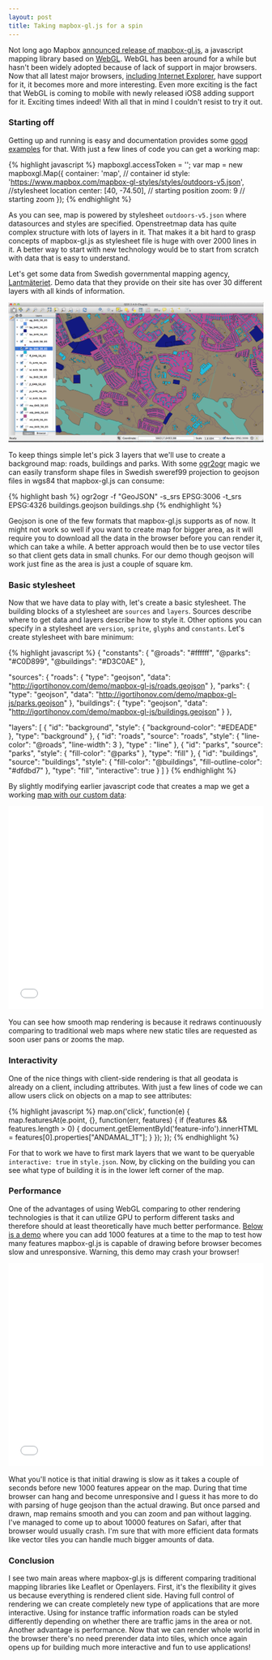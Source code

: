 ```yaml
---
layout: post
title: Taking mapbox-gl.js for a spin
---
```


Not long ago Mapbox [announced release of mapbox-gl.js](https://www.mapbox.com/blog/mapbox-gl/), a javascript mapping library based on [WebGL](http://en.wikipedia.org/wiki/WebGL). WebGL has been around for a while but hasn't been widely adopted because of lack of support in major browsers. Now that all latest major browsers, [including Internet Explorer](http://techcrunch.com/2013/10/21/with-internet-explorer-on-board-webgl-is-ready-for-prime-time/), have support for it, it becomes more and more interesting. Even more exciting is the fact that WebGL is coming to mobile with newly released iOS8 adding support for it. Exciting times indeed! With all that in mind I couldn't resist to try it out.


### Starting off

Getting up and running is easy and documentation provides some [good examples](http://www.mapbox.com/mapbox-gl-js/examples/) for that. With just a few lines of code you can get a working map:

{% highlight javascript %}
mapboxgl.accessToken = '<your access token here>';
var map = new mapboxgl.Map({
  container: 'map', // container id
  style: 'https://www.mapbox.com/mapbox-gl-styles/styles/outdoors-v5.json', //stylesheet location
  center: [40, -74.50], // starting position
  zoom: 9 // starting zoom
});
{% endhighlight %}

As you can see, map is powered by stylesheet `outdoors-v5.json` where datasources and styles are specified. Openstreetmap data has quite complex structure with lots of layers in it. That makes it a bit hard to grasp concepts of mapbox-gl.js as stylesheet file is huge with over 2000 lines in it. A better way to start with new technology would be to start from scratch with data that is easy to understand.

Let's get some data from Swedish governmental mapping agency, [Lantmäteriet](http://www.lantmateriet.se/en/). Demo data that they provide on their site has over 30 different layers with all kinds of information.

![](/assets/taking_mapboxgl_fora_spin/qgis_all_layers.png)

To keep things simple let's pick 3 layers that we'll use to create a background map: roads, buildings and parks. With some [ogr2ogr](http://www.gdal.org/ogr2ogr.html) magic we can easily transform shape files in Swedish sweref99 projection to geojson files in wgs84 that mapbox-gl.js can consume:

{% highlight bash %}
ogr2ogr -f "GeoJSON" -s_srs EPSG:3006 -t_srs EPSG:4326 buildings.geojson buildings.shp
{% endhighlight %}

Geojson is one of the few formats that mapbox-gl.js supports as of now. It might not work so well if you want to create map for bigger area, as it will require you to download all the data in the browser before you can render it, which can take a while. A better approach would then be to use vector tiles so that client gets data in small chunks. For our demo though geojson will work just fine as the area is just a couple of square km.

### Basic stylesheet

Now that we have data to play with, let's create a basic stylesheet. The building blocks of a stylesheet are `sources` and `layers`. Sources describe where to get data and layers describe how to style it. Other options you can specify in a stylesheet are `version`, `sprite`, `glyphs` and `constants`. Let's create stylesheet with bare minimum:

{% highlight javascript %}
{
  "constants": {
    "@roads": "#ffffff",
    "@parks": "#C0D899",
    "@buildings": "#D3C0AE"
  },

  "sources": {
    "roads": {
      "type": "geojson",
      "data": "http://igortihonov.com/demo/mapbox-gl-js/roads.geojson"
    },
    "parks": {
      "type": "geojson",
      "data": "http://igortihonov.com/demo/mapbox-gl-js/parks.geojson"
    },
    "buildings": {
      "type": "geojson",
      "data": "http://igortihonov.com/demo/mapbox-gl-js/buildings.geojson"
    }
  },

  "layers": [
    {
      "id": "background",
      "style": { "background-color": "#EDEADE" },
      "type": "background"
    },
    {
      "id": "roads",
      "source": "roads",
      "style": {
        "line-color": "@roads",
        "line-width": 3
      },
      "type" : "line"
    },
    {
      "id": "parks",
      "source": "parks",
      "style": { "fill-color": "@parks" },
      "type": "fill"
    },
    {
      "id": "buildings",
      "source": "buildings",
      "style": { "fill-color": "@buildings", "fill-outline-color": "#dfdbd7" },
      "type": "fill",
      "interactive": true
    }
  ]
}
{% endhighlight %}

By slightly modifying earlier javascript code that creates a map we get a working [map with our custom data](/demo/mapbox-gl-js/):

<iframe style="width:100%; height:400px; border:none" src="/demo/mapbox-gl-js/"></iframe>

You can see how smooth map rendering is because it redraws continuously comparing to traditional web maps where new static tiles are requested as soon user pans or zooms the map.


### Interactivity

One of the nice things with client-side rendering is that all geodata is already on a client, including attributes. With just a few lines of code we can allow users click on objects on a map to see attributes:

{% highlight javascript %}
map.on('click', function(e) {
  map.featuresAt(e.point, {}, function(err, features) {
      if (features && features.length > 0) {
        document.getElementById('feature-info').innerHTML = features[0].properties["ANDAMAL_1T"];
      }
  });
});
{% endhighlight %}

For that to work we have to first mark layers that we want to be queryable `interactive: true` in `style.json`. Now, by clicking on the building you can see what type of building it is in the lower left corner of the map.

### Performance

One of the advantages of using WebGL comparing to other rendering technologies is that it can utilize GPU to perform different tasks and therefore should at least theoretically have much better performance. [Below is a demo](/demo/mapbox-gl-js/performance.html) where you can add 1000 features at a time to the map to test how many features mapbox-gl.js is capable of drawing before browser becomes slow and unresponsive. Warning, this demo may crash your browser!

<iframe style="width:100%; height:400px; border:none" src="/demo/mapbox-gl-js/performance.html"></iframe>

What you'll notice is that initial drawing is slow as it takes a couple of seconds before new 1000 features appear on the map. During that time browser can hang and become unresponsive and I guess it has more to do with parsing of huge geojson than the actual drawing. But once parsed and drawn, map remains smooth and you can zoom and pan without lagging. I've managed to come up to about 10000 features on Safari, after that browser would usually crash. I'm sure that with more efficient data formats like vector tiles you can handle much bigger amounts of data.

### Conclusion

I see two main areas where mapbox-gl.js is different comparing traditional mapping libraries like Leaflet or Openlayers. First, it's the flexibility it gives us because everything is rendered client side. Having full control of rendering we can create completely new type of applications that are more interactive. Using for instance traffic information roads can be styled differently depending on whether there are traffic jams in the area or not. Another advantage is performance. Now that we can render whole world in the browser there's no need prerender data into tiles, which once again opens up for building much more interactive and fun to use applications!





